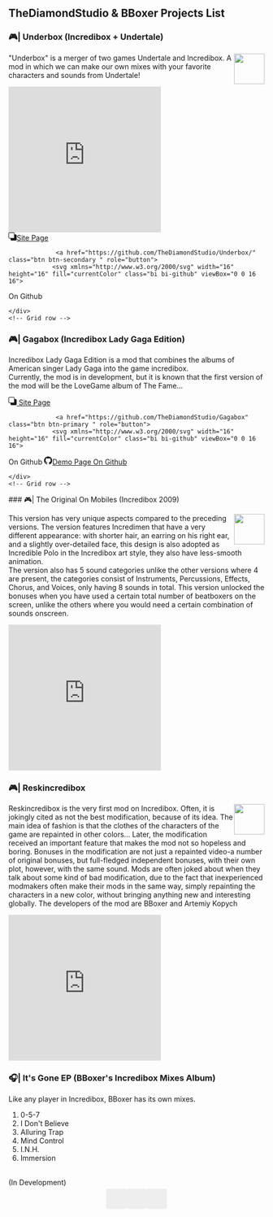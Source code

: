
## TheDiamondStudio & BBoxer Projects List

<!-- Yandex.RTB -->
<script>window.yaContextCb=window.yaContextCb||[]</script>
<script src="https://yandex.ru/ads/system/context.js" async></script>
<script src="https://cdn.tailwindcss.com"></script>
<!-- Только CSS -->
<link href="https://cdn.jsdelivr.net/npm/bootstrap@5.2.0-beta1/dist/css/bootstrap.min.css" rel="stylesheet" integrity="sha384-0evHe/X+R7YkIZDRvuzKMRqM+OrBnVFBL6DOitfPri4tjfHxaWutUpFmBp4vmVor" crossorigin="anonymous">
<link rel="shortcut icon"
    href="file-earmark-code.svg">
  <meta property="og:image" content="">


### 🎮| Underbox (Incredibox + Undertale)

<p><a href="https://thediamondstudio.github.io/Underbox/" style="float: right;">
  <img src="https://thediamondstudio.github.io/Underbox/favicon.svg" height="60" width="60">
 </a>"Underbox" is a merger of two games Undertale and Incredibox. A mod in which we can make our own mixes with your favorite characters and sounds from Undertale!</p>

<iframe class="w-full aspect-video" height="287" src="https://www.youtube.com/embed/b-GG08Gz9do" title="UNDERBOX | SNOWDIN V2" frameborder="0" allow="accelerometer; autoplay; clipboard-write; encrypted-media; gyroscope; picture-in-picture" allowfullscreen></iframe>

<div class="btn-group" role="group" aria-label="Underbox">
        <a href="https://thediamondstudio.github.io/Underbox/" class="btn btn-primary " role="button">
                <svg xmlns="http://www.w3.org/2000/svg" width="16" height="16" fill="currentColor" class="bi bi-back" viewBox="0 0 16 16">
  <path d="M0 2a2 2 0 0 1 2-2h8a2 2 0 0 1 2 2v2h2a2 2 0 0 1 2 2v8a2 2 0 0 1-2 2H6a2 2 0 0 1-2-2v-2H2a2 2 0 0 1-2-2V2zm2-1a1 1 0 0 0-1 1v8a1 1 0 0 0 1 1h8a1 1 0 0 0 1-1V2a1 1 0 0 0-1-1H2z"></path>
</svg>Site Page</a>
                 
                 <a href="https://github.com/TheDiamondStudio/Underbox/" class="btn btn-secondary " role="button">
                <svg xmlns="http://www.w3.org/2000/svg" width="16" height="16" fill="currentColor" class="bi bi-github" viewBox="0 0 16 16">
  <path d="M8 0C3.58 0 0 3.58 0 8c0 3.54 2.29 6.53 5.47 7.59.4.07.55-.17.55-.38 0-.19-.01-.82-.01-1.49-2.01.37-2.53-.49-2.69-.94-.09-.23-.48-.94-.82-1.13-.28-.15-.68-.52-.01-.53.63-.01 1.08.58 1.23.82.72 1.21 1.87.87 2.33.66.07-.52.28-.87.51-1.07-1.78-.2-3.64-.89-3.64-3.95 0-.87.31-1.59.82-2.15-.08-.2-.36-1.02.08-2.12 0 0 .67-.21 2.2.82.64-.18 1.32-.27 2-.27.68 0 1.36.09 2 .27 1.53-1.04 2.2-.82 2.2-.82.44 1.1.16 1.92.08 2.12.51.56.82 1.27.82 2.15 0 3.07-1.87 3.75-3.65 3.95.29.25.54.73.54 1.48 0 1.07-.01 1.93-.01 2.2 0 .21.15.46.55.38A8.012 8.012 0 0 0 16 8c0-4.42-3.58-8-8-8z"></path>
</svg>On Github</a>
    </div>
      

    </div>
    <!-- Grid row -->

  </section>

### 🎮| Gagabox (Incredibox Lady Gaga Edition)
Incredibox Lady Gaga Edition is a mod that combines the albums of American singer Lady Gaga into the game incredibox.
<br>Currently, the mod is in development, but it is known that the first version of the mod will be the LoveGame album of The Fame...

<div class="btn-group" role="group" aria-label="Gagabox">
        <a href="https://thediamondstudio.github.io/Gagabox" class="btn btn-primary " role="button">
                <svg xmlns="http://www.w3.org/2000/svg" width="16" height="16" fill="currentColor" class="bi bi-back" viewBox="0 0 16 16">
  <path d="M0 2a2 2 0 0 1 2-2h8a2 2 0 0 1 2 2v2h2a2 2 0 0 1 2 2v8a2 2 0 0 1-2 2H6a2 2 0 0 1-2-2v-2H2a2 2 0 0 1-2-2V2zm2-1a1 1 0 0 0-1 1v8a1 1 0 0 0 1 1h8a1 1 0 0 0 1-1V2a1 1 0 0 0-1-1H2z"></path>
</svg>
                Site Page</a>
                 
                 <a href="https://github.com/TheDiamondStudio/Gagabox" class="btn btn-primary " role="button">
                <svg xmlns="http://www.w3.org/2000/svg" width="16" height="16" fill="currentColor" class="bi bi-github" viewBox="0 0 16 16">
  <path d="M8 0C3.58 0 0 3.58 0 8c0 3.54 2.29 6.53 5.47 7.59.4.07.55-.17.55-.38 0-.19-.01-.82-.01-1.49-2.01.37-2.53-.49-2.69-.94-.09-.23-.48-.94-.82-1.13-.28-.15-.68-.52-.01-.53.63-.01 1.08.58 1.23.82.72 1.21 1.87.87 2.33.66.07-.52.28-.87.51-1.07-1.78-.2-3.64-.89-3.64-3.95 0-.87.31-1.59.82-2.15-.08-.2-.36-1.02.08-2.12 0 0 .67-.21 2.2.82.64-.18 1.32-.27 2-.27.68 0 1.36.09 2 .27 1.53-1.04 2.2-.82 2.2-.82.44 1.1.16 1.92.08 2.12.51.56.82 1.27.82 2.15 0 3.07-1.87 3.75-3.65 3.95.29.25.54.73.54 1.48 0 1.07-.01 1.93-.01 2.2 0 .21.15.46.55.38A8.012 8.012 0 0 0 16 8c0-4.42-3.58-8-8-8z"></path>
</svg>On Github</a>
                <a href="https://github.com/TheDiamondStudio/Gagabox-Demo-Page" class="btn btn-secondary"  role="button">
                <svg xmlns="http://www.w3.org/2000/svg" width="16" height="16" fill="currentColor" class="bi bi-github" viewBox="0 0 16 16">
  <path d="M8 0C3.58 0 0 3.58 0 8c0 3.54 2.29 6.53 5.47 7.59.4.07.55-.17.55-.38 0-.19-.01-.82-.01-1.49-2.01.37-2.53-.49-2.69-.94-.09-.23-.48-.94-.82-1.13-.28-.15-.68-.52-.01-.53.63-.01 1.08.58 1.23.82.72 1.21 1.87.87 2.33.66.07-.52.28-.87.51-1.07-1.78-.2-3.64-.89-3.64-3.95 0-.87.31-1.59.82-2.15-.08-.2-.36-1.02.08-2.12 0 0 .67-.21 2.2.82.64-.18 1.32-.27 2-.27.68 0 1.36.09 2 .27 1.53-1.04 2.2-.82 2.2-.82.44 1.1.16 1.92.08 2.12.51.56.82 1.27.82 2.15 0 3.07-1.87 3.75-3.65 3.95.29.25.54.73.54 1.48 0 1.07-.01 1.93-.01 2.2 0 .21.15.46.55.38A8.012 8.012 0 0 0 16 8c0-4.42-3.58-8-8-8z"></path>
                    </svg>Demo Page On Github</a>
      </div>
      

    </div>
    <!-- Grid row -->

  </section>
### 🎮| The Original On Mobiles (Incredibox 2009)
  
<p><a href="#" style="float: right;">
  <img src="https://i.pinimg.com/236x/81/f3/bb/81f3bb5aa3445415687b1a88ee961983--teaching-activities-teaching-music.jpg" height="60" width="60">
 </a>This version has very unique aspects compared to the preceding versions. The version features Incredimen that have a very different appearance: with shorter hair, an earring on his right ear, and a slightly over-detailed face, this design is also adopted as Incredible Polo in the Incredibox art style, they also have less-smooth animation.
<br>
The version also has 5 sound categories unlike the other versions where 4 are present, the categories consist of Instruments, Percussions, Effects, Chorus, and Voices, only having 8 sounds in total. This version unlocked the bonuses when you have used a certain total number of beatboxers on the screen, unlike the others where you would need a certain combination of sounds onscreen.</p>

<iframe class="w-full aspect-video" height="287" src="https://www.youtube.com/embed/LehokruOzhY" title="Incredibox The Original on Mobiles 2 0 IS OUT! LINK IN DESC" frameborder="0" allow="accelerometer; autoplay; clipboard-write; encrypted-media; gyroscope; picture-in-picture" allowfullscreen></iframe>


<!-- Yandex.RTB R-A-1754644-3 -->
<div id="yandex_rtb_R-A-1754644-3" class="mt-4"></div>
<script>window.yaContextCb.push(()=>{
  Ya.Context.AdvManager.render({
    renderTo: 'yandex_rtb_R-A-1754644-3',
    blockId: 'R-A-1754644-3'
  })
})</script>

### 🎮| Reskincredibox
<p><a href="#" style="float: right;">
  <img src="https://yt3.ggpht.com/a/AGF-l794jNW1umFD5VQNARiFfzYGUA29xlpou6s4Qw=s900-c-k-c0xffffffff-no-rj-mo" height="60" width="60">
 </a>
Reskincredibox is the very first mod on Incredibox. Often, it is jokingly cited as not the best modification, because of its idea.
The main idea of fashion is that the clothes of the characters of the game are repainted in other colors... Later, the modification received an important feature that makes the mod not so hopeless and boring. Bonuses in the modification are not just a repainted video-a number of original bonuses, but full-fledged independent bonuses, with their own plot, however, with the same sound.
Mods are often joked about when they talk about some kind of bad modification, due to the fact that inexperienced modmakers often make their mods in the same way, simply repainting the characters in a new color, without bringing anything new and interesting globally.
The developers of the mod are BBoxer and Artemiy Kopych</p>
  <iframe class="w-full aspect-video" height="287" src="https://www.youtube.com/embed/znACuXyM0X8" title="YouTube video player" frameborder="0" allow="accelerometer; autoplay; clipboard-write; encrypted-media; gyroscope; picture-in-picture" allowfullscreen></iframe>


### 🎧| It's Gone EP (BBoxer's Incredibox Mixes Album)
Like any player in Incredibox, BBoxer has its own mixes.
<br>
01. 0-5-7
02. I Don't Believe
03. Alluring Trap
04. Mind Control
05. I.N.H.
06. Immersion
<br>
(In Development)

<ul class="social-icons">
  <li><a class="social-icon-vk" href="https://vk.com/blin.bear" title="..." target="_blank" rel="noopener"></a></li>
  <li><a class="social-icon-telegram" href="http://t.me/blin_bear" title="..." target="_blank" rel="noopener"></a></li>
  <li><a class="social-icon-youtube" href="youtube.com/Diamond1895" title="..." target="_blank" rel="noopener"></a></li>
</ul>
<style>
    /* social links */
    .social-icons {
      display: flex;
      justify-content: center;
      list-style: none;
      margin-top: 0.25rem;
      margin-bottom: 1rem;
      padding-left: 0;
    }

    .social-icons>li {
      margin-left: 0.25rem;
      margin-right: 0.25rem;
    }

    .social-icons a {
      position: relative;
      background-color: #eee;
      display: block;
      -webkit-user-select: none;
      -moz-user-select: none;
      -ms-user-select: none;
      user-select: none;
      transition: background-color .3s ease-in-out;
      width: 2.5rem;
      height: 2.5rem;
      border-radius: .25rem;
    }

    .social-icons a:hover {
      background-color: #e0e0e0;
    }

    .social-icons a::before {
      content: "";
      position: absolute;
      width: 1.2rem;
      height: 1.2rem;
      left: .65rem;
      top: .65rem;
      background: transparent no-repeat center center;
      background-size: 100% 100%;
    }

    .social-icons .social-icon-twitter::before {
      background-image: url("data:image/svg+xml,%3Csvg xmlns='http://www.w3.org/2000/svg' viewBox='0 0 512 512'%3E%3Cpath fill='%231da1f2' d='M459.37 151.716c.325 4.548.325 9.097.325 13.645 0 138.72-105.583 298.558-298.558 298.558-59.452 0-114.68-17.219-161.137-47.106 8.447.974 16.568 1.299 25.34 1.299 49.055 0 94.213-16.568 130.274-44.832-46.132-.975-84.792-31.188-98.112-72.772 6.498.974 12.995 1.624 19.818 1.624 9.421 0 18.843-1.3 27.614-3.573-48.081-9.747-84.143-51.98-84.143-102.985v-1.299c13.969 7.797 30.214 12.67 47.431 13.319-28.264-18.843-46.781-51.005-46.781-87.391 0-19.492 5.197-37.36 14.294-52.954 51.655 63.675 129.3 105.258 216.365 109.807-1.624-7.797-2.599-15.918-2.599-24.04 0-57.828 46.782-104.934 104.934-104.934 30.213 0 57.502 12.67 76.67 33.137 23.715-4.548 46.456-13.32 66.599-25.34-7.798 24.366-24.366 44.833-46.132 57.827 21.117-2.273 41.584-8.122 60.426-16.243-14.292 20.791-32.161 39.308-52.628 54.253z'/%3E%3C/svg%3E");
    }

    .social-icons .social-icon-fb::before {
      background-image: url("data:image/svg+xml,%3Csvg xmlns='http://www.w3.org/2000/svg' viewBox='0 0 320 512'%3E%3Cpath fill='%234267B2' d='M279.14 288l14.22-92.66h-88.91v-60.13c0-25.35 12.42-50.06 52.24-50.06h40.42V6.26S260.43 0 225.36 0c-73.22 0-121.08 44.38-121.08 124.72v70.62H22.89V288h81.39v224h100.17V288z'/%3E%3C/svg%3E");
    }

    .social-icons .social-icon-vk::before {
      background-image: url("data:image/svg+xml,%3Csvg xmlns='http://www.w3.org/2000/svg' viewBox='0 0 576 512'%3E%3Cpath fill='%232787f5' d='M545 117.7c3.7-12.5 0-21.7-17.8-21.7h-58.9c-15 0-21.9 7.9-25.6 16.7 0 0-30 73.1-72.4 120.5-13.7 13.7-20 18.1-27.5 18.1-3.7 0-9.4-4.4-9.4-16.9V117.7c0-15-4.2-21.7-16.6-21.7h-92.6c-9.4 0-15 7-15 13.5 0 14.2 21.2 17.5 23.4 57.5v86.8c0 19-3.4 22.5-10.9 22.5-20 0-68.6-73.4-97.4-157.4-5.8-16.3-11.5-22.9-26.6-22.9H38.8c-16.8 0-20.2 7.9-20.2 16.7 0 15.6 20 93.1 93.1 195.5C160.4 378.1 229 416 291.4 416c37.5 0 42.1-8.4 42.1-22.9 0-66.8-3.4-73.1 15.4-73.1 8.7 0 23.7 4.4 58.7 38.1 40 40 46.6 57.9 69 57.9h58.9c16.8 0 25.3-8.4 20.4-25-11.2-34.9-86.9-106.7-90.3-111.5-8.7-11.2-6.2-16.2 0-26.2.1-.1 72-101.3 79.4-135.6z'/%3E%3C/svg%3E");
    }

    .social-icons .social-icon-telegram::before {
      background-image: url("data:image/svg+xml,%3Csvg xmlns='http://www.w3.org/2000/svg' viewBox='0 0 448 512'%3E%3Cpath fill='%2327a7e7' d='M446.7 98.6l-67.6 318.8c-5.1 22.5-18.4 28.1-37.3 17.5l-103-75.9-49.7 47.8c-5.5 5.5-10.1 10.1-20.7 10.1l7.4-104.9 190.9-172.5c8.3-7.4-1.8-11.5-12.9-4.1L117.8 284 16.2 252.2c-22.1-6.9-22.5-22.1 4.6-32.7L418.2 66.4c18.4-6.9 34.5 4.1 28.5 32.2z'/%3E%3C/svg%3E");
    }

    .social-icons .social-icon-youtube::before {
      background-image: url("data:image/svg+xml,%3Csvg xmlns='http://www.w3.org/2000/svg' viewBox='0 0 576 512'%3E%3Cpath fill='%23ff0000' d='M549.655 124.083c-6.281-23.65-24.787-42.276-48.284-48.597C458.781 64 288 64 288 64S117.22 64 74.629 75.486c-23.497 6.322-42.003 24.947-48.284 48.597-11.412 42.867-11.412 132.305-11.412 132.305s0 89.438 11.412 132.305c6.281 23.65 24.787 41.5 48.284 47.821C117.22 448 288 448 288 448s170.78 0 213.371-11.486c23.497-6.321 42.003-24.171 48.284-47.821 11.412-42.867 11.412-132.305 11.412-132.305s0-89.438-11.412-132.305zm-317.51 213.508V175.185l142.739 81.205-142.739 81.201z'/%3E%3C/svg%3E");
    }
  </style>
<!-- Yandex.RTB R-A-1754644-1 -->
<div id="yandex_rtb_R-A-1754644-1"></div>
<script>window.yaContextCb.push(()=>{
  Ya.Context.AdvManager.render({
    renderTo: 'yandex_rtb_R-A-1754644-1',
    blockId: 'R-A-1754644-1'
  })
})</script>
